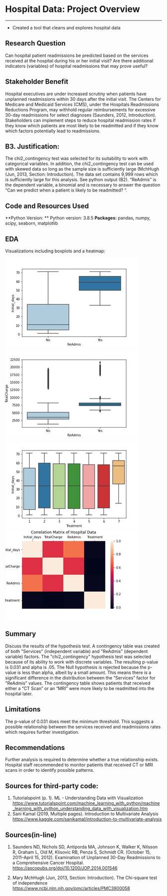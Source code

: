 # Hospital Data: Project Overview 
______________________________________________________________________________________________________________________________________________________________________
* Created a tool that cleans and explores hospital data

## Research Question
Can hospital patient readmissions be predicted based on the services received at the hospital during his or her initial visit? Are there additional indicators (variables) of hospital readmissions that may prove useful?

## Stakeholder Benefit
Hospital executives are under increased scrutiny when patients have unplanned readmissions within 30 days after the initial visit. The Centers for Medicare and Medicaid Services (CMS), under the Hospitals Readmissions Reductions Program, may withhold regular reimbursements for excessive 30-day readmissions for select diagnoses (Saunders, 2012, Introduction). Stakeholders can implement steps to reduce hospital readmission rates if they know which patients are most likely to be readmitted and if they know which factors potentially lead to readmissions.

##  B3. Justification:
The chi2_contingency test was selected for its suitability to work with categorical variables. In addition, the chi2_contingency test can be used with skewed data so long as the sample size is sufficiently large (MchHugh (Jun, 2013, Section: Introduction).  The data set contains 9,999 rows which is sufficiently large for this analysis.  See python output (B2).
“ReAdmis” is the dependent variable, a binomial and is necessary to answer the question “Can we predict when a patient is likely to be readmitted? “. 


## Code and Resources Used
**Python Version:  ** Python version: 3.8.5
**Packages:** pandas, numpy, scipy, seaborn, matplotlib
## EDA
Visualizations including boxplots and a heatmap:

![alt text](https://github.com/smithjs135/D207---Hospital-Readmissions-/blob/main/boxplot_ReAdmis-Initial_days.jpg  "Readmission – initial days")
![alt text](https://github.com/smithjs135/D207---Hospital-Readmissions-/blob/main/boxplot_ReAdmis-TotalCharge.jpg "Treatment-InitialDays")
![alt text](https://github.com/smithjs135/D207---Hospital-Readmissions-/blob/main/boxplot_Treatment-Initial_days.jpg "Treatment-InitialDays")
![alt text](https://github.com/smithjs135/D207---Hospital-Readmissions-/blob/main/corr_matr.jpg "Heatmap")

## Summary
Discuss the results of the hypothesis test.
A contingency table was created of both "Services" (independent variable) and "ReAdmis" (dependent variable) factors.  The "chi2_contingency" hypothesis test was selected because of its ability to work with discrete variables. The resulting p-value is 0.031 and alpha is .05.  The Null hypothesis is rejected because the p-value is less than alpha, albeit by a small amount. This means there is a significant difference in the distribution between the “Services” factor for "ReAdmis" values.  The contingency table shows patients that received either a “CT Scan” or an “MRI” were more likely to be readmitted into the hospital later. 

##  Limitations
The p-value of 0.031 does meet the minimum threshold.  This suggests a possible relationship between the services received and readmissions rates which requires further investigation.  

## Recommendations
Further analysis is required to determine whether a true relationship exists. Hospital staff recommended to monitor patients that received CT or MRI scans in order to identify possible patterns. 

## Sources for third-party code:
1.	Tutorialspoint (p. 1). ML - Understanding Data with Visualization
https://www.tutorialspoint.com/machine_learning_with_python/machine_learning_with_python_understanding_data_with_visualization.htm
2.	Sani Kamal (2019, Multiple pages). Introduction to Multivariate Analysis
https://www.kaggle.com/sanikamal/introduction-to-multivariate-analysis

## Sources(in-line)
1.	Saunders ND, Nichols SD, Antiporda MA, Johnson K, Walker K, Nilsson R, Graham L, Old M, Klisovic RB, Penza S, Schmidt CR. (October 15, 2011–April 15, 2012). Examination of Unplanned 30-Day Readmissions to a Comprehensive Cancer Hospital. https://ascopubs.org/doi/10.1200/JOP.2014.001546

2.	Mary MchHugh (Jun, 2013, Section: Introduction). The Chi-square test of independence
https://www.ncbi.nlm.nih.gov/pmc/articles/PMC3900058
